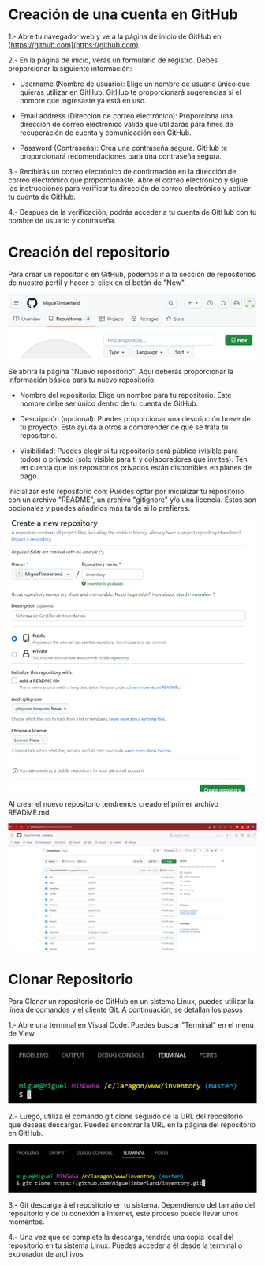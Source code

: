 # Creación de una cuenta en GitHub

1.- Abre tu navegador web y ve a la página de inicio de GitHub en [https://github.com](https://github.com).

2.- En la página de inicio, verás un formulario de registro. Debes proporcionar la siguiente información:

 - Username (Nombre de usuario): Elige un nombre de usuario único que quieras utilizar en GitHub. GitHub te proporcionará sugerencias si el nombre que ingresaste ya está en uso.

 - Email address (Dirección de correo electrónico): Proporciona una dirección de correo electrónico válida que utilizarás para fines de recuperación de cuenta y comunicación con GitHub.

 - Password (Contraseña): Crea una contraseña segura. GitHub te proporcionará recomendaciones para una contraseña segura.

3.- Recibirás un correo electrónico de confirmación en la dirección de correo electrónico que proporcionaste. Abre el correo electrónico y sigue las instrucciones para verificar tu dirección de correo electrónico y activar tu cuenta de GitHub.

4.- Después de la verificación, podrás acceder a tu cuenta de GitHub con tu nombre de usuario y contraseña.

# Creación del repositorio

Para crear un repositorio en GitHub, podemos ir a la sección de repositorios de nuestro perfil y hacer el click en el botón de "New". 

![Boton New](https://github.com/MigueTimberland/inventory/blob/master/Docs/nuevo.png)

Se abrirá la página "Nuevo repositorio". Aquí deberás proporcionar la información básica para tu nuevo repositorio:

 - Nombre del repositorio: Elige un nombre para tu repositorio. Este nombre debe ser único dentro de tu cuenta de GitHub.

 - Descripción (opcional): Puedes proporcionar una descripción breve de tu proyecto. Esto ayuda a otros a comprender de qué se trata tu repositorio.

 - Visibilidad: Puedes elegir si tu repositorio será público (visible para todos) o privado (solo visible para ti y colaboradores que invites). Ten en cuenta que los repositorios privados están disponibles en planes de pago.

Inicializar este repositorio con: Puedes optar por inicializar tu repositorio con un archivo "README", un archivo "gitignore" y/o una licencia. Estos son opcionales y puedes añadirlos más tarde si lo prefieres.

![Creando nuevo repositorio](https://github.com/MigueTimberland/inventory/blob/master/Docs/new_repository.png)

Al crear el nuevo repositorio tendremos creado el primer archivo README.md

![Nuevo repositorio](https://github.com/MigueTimberland/inventory/blob/master/Docs/repository.png)


# Clonar Repositorio 

Para Clonar un repositorio de GitHub en un sistema Linux, puedes utilizar la línea de comandos y el cliente Git. A continuación, se detallan los pasos

1.- Abre una terminal en Visual Code. Puedes buscar "Terminal" en el menú de View.

![Principal](https://github.com/MigueTimberland/inventory/blob/master/Docs/principal.png)

2.- Luego, utiliza el comando git clone seguido de la URL del repositorio que deseas descargar. Puedes encontrar la URL en la página del repositorio en GitHub. 

![Clonar](https://github.com/MigueTimberland/inventory/blob/master/Docs/clone.png)

3.- Git descargará el repositorio en tu sistema. Dependiendo del tamaño del repositorio y de tu conexión a Internet, este proceso puede llevar unos momentos.

4.- Una vez que se complete la descarga, tendrás una copia local del repositorio en tu sistema Linux. Puedes acceder a él desde la terminal o explorador de archivos.




























